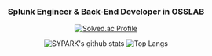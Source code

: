 <div align="center">

### Splunk Engineer & Back-End Developer in OSSLAB

<!--
**psyoongsc/psyoongsc** is a ✨ _special_ ✨ repository because its `README.md` (this file) appears on your GitHub profile.

Here are some ideas to get you started:

- 🔭 I’m currently working on ...
- 🌱 I’m currently learning ...
- 👯 I’m looking to collaborate on ...
- 🤔 I’m looking for help with ...
- 💬 Ask me about ...
- 📫 How to reach me: ...
- 😄 Pronouns: ...
- ⚡ Fun fact: ...
-->

  [![Solved.ac Profile](http://mazassumnida.wtf/api/generate_badge?boj=psyoongsc)](https://solved.ac/psyoongsc)

  ![SYPARK's github stats](https://github-readme-stats.vercel.app/api?username=psyoongsc&show_icons=true&theme=tokyonight)
  ![Top Langs](https://github-readme-stats.vercel.app/api/top-langs/?username=6810779s&layout=compact&theme=tokyonight)

</div>
